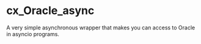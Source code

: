 # cx_Oracle_async
A very simple asynchronous wrapper that makes you can access to Oracle in asyncio programs.
